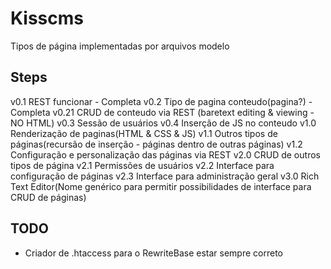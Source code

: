 # Kisscms

Tipos de página implementadas por arquivos modelo




## Steps

v0.1 REST funcionar - Completa
v0.2 Tipo de pagina conteudo(pagina?) - Completa
v0.21 CRUD de conteudo via REST (baretext editing & viewing - NO HTML)
v0.3 Sessão de usuários 
v0.4 Inserção de JS no conteudo
v1.0 Renderização de paginas(HTML & CSS & JS) 
v1.1 Outros tipos de páginas(recursão de inserção - páginas dentro de outras páginas)
v1.2 Configuração e personalização das páginas via REST 
v2.0 CRUD de outros tipos de página 
v2.1 Permissões de usuários
v2.2 Interface para configuração de páginas
v2.3 Interface para administração geral
v3.0 Rich Text Editor(Nome genérico para permitir possibilidades de interface para CRUD de páginas)

## TODO
- Criador de .htaccess para o RewriteBase estar sempre correto